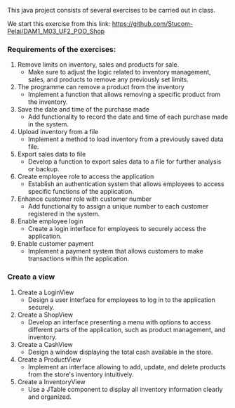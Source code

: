 This java project consists of several exercises to be carried out in class. 

We start this exercise from this link: https://github.com/Stucom-Pelai/DAM1_M03_UF2_POO_Shop

### Requirements of the exercises: 

1) Remove limits on inventory, sales and products for sale.
   - Make sure to adjust the logic related to inventory management, sales, and products to remove any previously set limits.
3) The programme can remove a product from the inventory
   - Implement a function that allows removing a specific product from the inventory.
5) Save the date and time of the purchase made
   - Add functionality to record the date and time of each purchase made in the system.
7) Upload inventory from a file
   - Implement a method to load inventory from a previously saved data file.
9) Export sales data to file
    - Develop a function to export sales data to a file for further analysis or backup.
11) Create employee role to access the application
    - Establish an authentication system that allows employees to access specific functions of the application.
13) Enhance customer role with customer number
    - Add functionality to assign a unique number to each customer registered in the system.
15) Enable employee login
    - Create a login interface for employees to securely access the application.
17) Enable customer payment
    - Implement a payment system that allows customers to make transactions within the application.

### Create a view

1) Create a LoginView
   - Design a user interface for employees to log in to the application securely.
3) Create a ShopView
   - Develop an interface presenting a menu with options to access different parts of the application, such as product management, and inventory.
4) Create a CashView
   - Design a window displaying the total cash available in the store.
5) Create a ProductView
   - Implement an interface allowing to add, update, and delete products from the store's inventory intuitively.
7) Create a InventoryView
   - Use a JTable component to display all inventory information clearly and organized.
